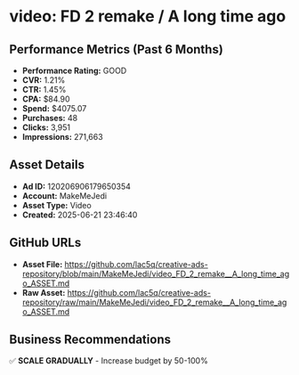 # video: FD 2 remake / A long time ago

## Performance Metrics (Past 6 Months)
- **Performance Rating:** GOOD
- **CVR:** 1.21%
- **CTR:** 1.45%
- **CPA:** $84.90
- **Spend:** $4075.07
- **Purchases:** 48
- **Clicks:** 3,951
- **Impressions:** 271,663

## Asset Details
- **Ad ID:** 120206906179650354
- **Account:** MakeMeJedi
- **Asset Type:** Video
- **Created:** 2025-06-21 23:46:40

## GitHub URLs
- **Asset File:** https://github.com/lac5q/creative-ads-repository/blob/main/MakeMeJedi/video_FD_2_remake__A_long_time_ago_ASSET.md
- **Raw Asset:** https://github.com/lac5q/creative-ads-repository/raw/main/MakeMeJedi/video_FD_2_remake__A_long_time_ago_ASSET.md

## Business Recommendations
✅ **SCALE GRADUALLY** - Increase budget by 50-100%